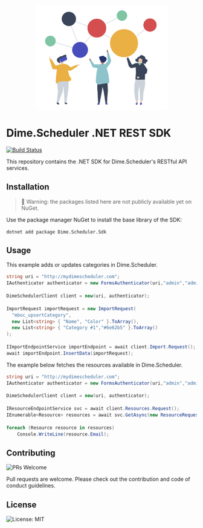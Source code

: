 <p align="center"><img src="assets/connect.png?raw=true" width="350" alt="Logo provided by Flaticon"></p>

# Dime.Scheduler .NET REST SDK 

[![Build Status](https://dev.azure.com/dimenicsbe/Utilities/_apis/build/status/dimenics.ds-sdk?branchName=master)](https://dev.azure.com/dimenicsbe/Utilities/_build/latest?definitionId=175&branchName=master)

This repository contains the .NET SDK for Dime.Scheduler's RESTful API services.

## Installation

> 🚧 Warning: the packages listed here are not publicly available yet on NuGet.

Use the package manager NuGet to install the base library of the SDK:

`dotnet add package Dime.Scheduler.Sdk`

## Usage

This example adds or updates categories in Dime.Scheduler.

```csharp
string uri = "http://mydimescheduler.com";
IAuthenticator authenticator = new FormsAuthenticator(uri,"admin","admin");

DimeSchedulerClient client = new(uri, authenticator);

ImportRequest importRequest = new ImportRequest(
  "mboc_upsertCategory",
  new List<string> { "Name", "Color" }.ToArray(),
  new List<string> { "Category #1","#6e62b5" }.ToArray()
);

IImportEndpointService importEndpoint = await client.Import.Request();
await importEndpoint.InsertData(importRequest);
```

The example below fetches the resources available in Dime.Scheduler.

```csharp
string uri = "http://mydimescheduler.com";
IAuthenticator authenticator = new FormsAuthenticator(uri,"admin","admin");

DimeSchedulerClient client = new(uri, authenticator);

IResourceEndpointService svc = await client.Resources.Request();
IEnumerable<Resource> resources = await svc.GetAsync(new ResourceRequest());

foreach (Resource resource in resources)
    Console.WriteLine(resource.Email);
```

## Contributing

![PRs Welcome](https://img.shields.io/badge/PRs-welcome-brightgreen.svg?style=flat-square)

Pull requests are welcome. Please check out the contribution and code of conduct guidelines.

## License

![License: MIT](https://img.shields.io/badge/License-MIT-blue.svg)